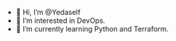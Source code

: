 - 👋 Hi, I’m @Yedaself
- 👀 I’m interested in DevOps.
- 🌱 I’m currently learning Python and Terraform.

<!---
Yedaself/Yedaself is a ✨ special ✨ repository because its `README.md` (this file) appears on your GitHub profile.
You can click the Preview link to take a look at your changes.
--->
